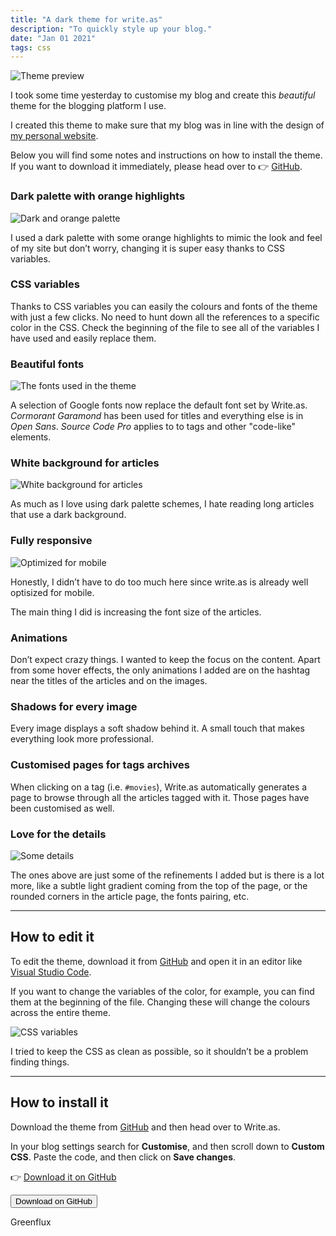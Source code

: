 ```yaml
---
title: "A dark theme for write.as"
description: "To quickly style up your blog."
date: "Jan 01 2021"
tags: css
---
```


![Theme preview](https://i.snap.as/xZuovPhQ.jpg)

I took some time yesterday to customise my blog and create this _beautiful_ theme for the blogging platform I use.

I created this theme to make sure that my blog was in line with the design of [my personal website](https://iamfran.com).

Below you will find some notes and instructions on how to install the theme. If you want to download it immediately, please head over to 👉 [GitHub](https://github.com/francesco-puppo/Write.as-Dark-Fran-Theme).

### Dark palette with orange highlights

![Dark and orange palette](https://i.snap.as/iBpD9Sya.jpg)

I used a dark palette with some orange highlights to mimic the look and feel of my site but don’t worry, changing it is super easy thanks to CSS variables.

### CSS variables

Thanks to CSS variables you can easily the colours and fonts of the theme with just a few clicks. No need to hunt down all the references to a specific color in the CSS. Check the beginning of the file to see all of the variables I have used and easily replace them.

### Beautiful fonts

![The fonts used in the theme](https://i.snap.as/lxyXqbqB.jpg)

A selection of Google fonts now replace the default font set by Write.as.
_Cormorant Garamond_ has been used for titles and everything else is in _Open Sans_.
_Source Code Pro_ applies to to tags and other "code-like" elements.

### White background for articles

![White background for articles](https://i.snap.as/rZb34itU.jpg)

As much as I love using dark palette schemes, I hate reading long articles that use a dark background.

### Fully responsive

![Optimized for mobile](https://i.snap.as/8fdJwadK.jpg)

Honestly, I didn’t have to do too much here since write.as is already well optisized for mobile.

The main thing I did is increasing the font size of the articles.

### Animations

Don’t expect crazy things. I wanted to keep the focus on the content. Apart from some hover effects, the only animations I added are on the hashtag near the titles of the articles and on the images.

### Shadows for every image

Every image displays a soft shadow behind it. A small touch that makes everything look more professional.

### Customised pages for tags archives

When clicking on a tag (i.e. `#movies`), Write.as automatically generates a page to browse through all the articles tagged with it. Those pages have been customised as well.

### Love for the details

![Some details](https://i.snap.as/W4chEIkj.jpg)

The ones above are just some of the refinements I added but is there is a lot more, like a subtle light gradient coming from the top of the page, or the rounded corners in the article page, the fonts pairing, etc.

---

## How to edit it

To edit the theme, download it from [GitHub](https://github.com/francesco-puppo/Write.as-Dark-Fran-Theme) and open it in an editor like [Visual Studio Code](https://code.visualstudio.com/).

If you want to change the variables of the color, for example, you can find them at the beginning of the file. Changing these will change the colours across the entire theme.

![CSS variables](https://i.snap.as/mA3xsrNe.png)

I tried to keep the CSS as clean as possible, so it shouldn’t be a problem finding things.

---

## How to install it

Download the theme from [GitHub](https://github.com/francesco-puppo/Write.as-Dark-Fran-Theme) and then head over to Write.as.

In your blog settings search for **Customise**, and then scroll down to **Custom CSS**. Paste the code, and then click on **Save changes**.

👉 [Download it on GitHub](https://github.com/francesco-puppo/Write.as-Dark-Fran-Theme)

<Button href="https://github.com/francesco-puppo/Write.as-Dark-Fran-Theme" external>Download on GitHub</Button>

<Link href="https://greenflux.com" aria-label="GreenFlux" external>Greenflux</Link>
